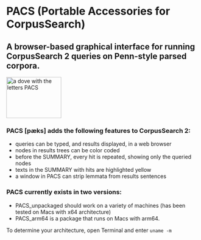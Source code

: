 # PACS (Portable Accessories for CorpusSearch)
## A browser-based graphical interface for running CorpusSearch 2 queries on Penn-style parsed corpora. 
<img width="144" height="108" alt="a dove with the letters PACS" src="https://github.com/user-attachments/assets/f9516edd-adbe-4406-90f2-f967bb52fdf0" />

### PACS [pæks] adds the following features to CorpusSearch 2:

- queries can be typed, and results displayed, in a web browser
- nodes in results trees can be color coded 
- before the SUMMARY, every hit is repeated, showing only the queried nodes
- texts in the SUMMARY with hits are highlighted yellow 
- a window in PACS can strip lemmata from results sentences 

### PACS currently exists in two versions: 
- PACS_unpackaged should work on a variety of machines (has been tested on Macs with x64 architecture)
- PACS_arm64 is a package that runs on Macs with arm64.

To determine your architecture, open Terminal and enter `uname -m` 
